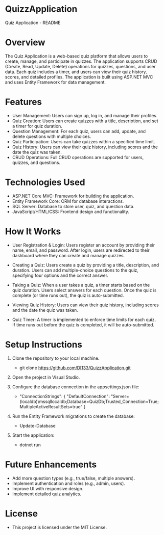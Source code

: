 # QuizzApplication

Quiz Application - README

# Overview
The Quiz Application is a web-based quiz platform that allows users to create, manage, and participate in quizzes. The application supports CRUD (Create, Read, Update, Delete) operations for quizzes, questions, and user data. Each quiz includes a timer, and users can view their quiz history, scores, and detailed profiles. The application is built using ASP.NET MVC and uses Entity Framework for data management.

# Features
- User Management: Users can sign up, log in, and manage their profiles.
- Quiz Creation: Users can create quizzes with a title, description, and set a timer for quiz duration.
- Question Management: For each quiz, users can add, update, and delete questions with multiple choices.
- Quiz Participation: Users can take quizzes within a specified time limit.
- Quiz History: Users can view their quiz history, including scores and the date the quiz was taken.
- CRUD Operations: Full CRUD operations are supported for users, quizzes, and questions.

# Technologies Used
- ASP.NET Core MVC: Framework for building the application.
- Entity Framework Core: ORM for database interactions.
- SQL Server: Database to store user, quiz, and question data.
- JavaScript/HTML/CSS: Frontend design and functionality.

# How It Works
- User Registration & Login:
Users register an account by providing their name, email, and password.
After login, users are redirected to their dashboard where they can create and manage quizzes.

- Creating a Quiz:
Users create a quiz by providing a title, description, and duration.
Users can add multiple-choice questions to the quiz, specifying four options and the correct answer.

- Taking a Quiz:
When a user takes a quiz, a timer starts based on the quiz duration.
Users select answers for each question. Once the quiz is complete (or time runs out), the quiz is auto-submitted.

- Viewing Quiz History:
Users can view their quiz history, including scores and the date the quiz was taken.

- Quiz Timer:
A timer is implemented to enforce time limits for each quiz.
If time runs out before the quiz is completed, it will be auto-submitted.


# Setup Instructions
1. Clone the repository to your local machine.
   - git clone https://github.com/DI133/QuizzApplication.git
   
2. Open the project in Visual Studio.

3. Configure the database connection in the appsettings.json file:
   - "ConnectionStrings": { "DefaultConnection": "Server=(localdb)\\mssqllocaldb;Database=QuizDb;Trusted_Connection=True;MultipleActiveResultSets=true" }

4. Run the Entity Framework migrations to create the database:
   - Update-Database

5. Start the application:
   - dotnet run


# Future Enhancements
- Add more question types (e.g., true/false, multiple answers).
- Implement authentication and roles (e.g., admin, users).
- Improve UI with responsive design.
- Implement detailed quiz analytics.


# License
- This project is licensed under the MIT License.
